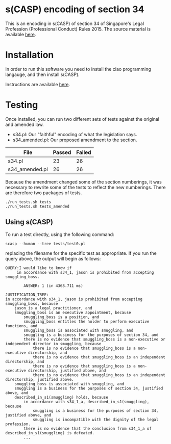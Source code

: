 # s(CASP) encoding of section 34

This is an encoding in s(CASP) of section 34 of Singapore's Legal Profession (Professional Conduct) Rules 2015.
The source material is available [here](https://sso.agc.gov.sg/SL/LPA1966-S706-2015#pr34-).


# Installation

In order to run this software you need to install the ciao programming langauge, and then install s(CASP).

Instructions are available [here](https://gitlab.software.imdea.org/ciao-lang/sCASP).

# Testing

Once installed, you can run two different sets of tests against the original and amended law.

* s34.pl: Our "faithful" encoding of what the legislation says.
* s34_amended.pl: Our  proposed amendment to the section.

|File|Passed|Failed|
|---|---|---|
| s34.pl |23|26|
|s34_amended.pl|26|26|

Because the amendment changed some of the section numberings, it was necessary to rewrite some of the tests
to reflect the new numberings. There are therefore two packages of tests.

```
./run_tests.sh tests
./run_tests.sh tests_amended
```

## Using s(CASP)

To run a test directly, using the following command:

`scasp --human --tree tests/test0.pl`

replacing the filename for the specific test as appropriate. If you run the query above, the output
will begin as follows:

```
QUERY:I would like to know if
     in accordance with s34_1, jason is prohibited from accepting smuggling_boss.

        ANSWER: 1 (in 4368.711 ms)

JUSTIFICATION_TREE:
in accordance with s34_1, jason is prohibited from accepting smuggling_boss, because
    jason is a legal practitioner, and
    smuggling_boss is an executive appointment, because
        smuggling_boss is a position, and
        smuggling_boss entitles the holder to perform executive functions, and
        smuggling_boss is associated with smuggling, and
        smuggling is a business for the purposes of section 34, and
        there is no evidence that smuggling_boss is a non-executive or independent director in smuggling, because
            there is no evidence that smuggling_boss is a non-executive directorship, and
            there is no evidence that smuggling_boss is an independent directorship, and
            there is no evidence that smuggling_boss is a non-executive directorship, justified above, and
            there is no evidence that smuggling_boss is an independent directorship, justified above.
    smuggling_boss is associated with smuggling, and
    smuggling is a business for the purposes of section 34, justified above, and
    described_in_s1(smuggling) holds, because
        in accordance with s34_1_a, described_in_s1(smuggling), because
            smuggling is a business for the purposes of section 34, justified above, and
            smuggling is incompatible with the dignity of the legal profession.
        there is no evidence that the conclusion from s34_1_a of described_in_s1(smuggling) is defeated.
        ...
```